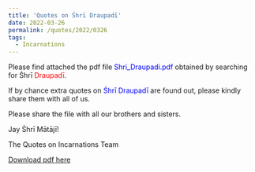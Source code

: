 ```yaml
---
title: 'Quotes on Śhrī Draupadī'
date: 2022-03-26
permalink: /quotes/2022/0326
tags:
  - Incarnations
---
```


Please find attached the pdf file <font color="blue">Shri_Draupadi.pdf</font> obtained by searching for Śhrī <font color="red">Draupadī</font>.   

If by chance extra quotes on <font color="blue">Śhrī Draupadī</font> are found out, please kindly share them with all of us.  

Please share the file with all our brothers and sisters.  

Jay Śhrī Mātājī!  

The Quotes on Incarnations Team  

[Download pdf here](http://seven-teams.github.io/files/Shri_Draupadi.pdf)
